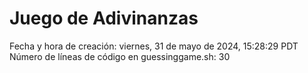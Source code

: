 # Juego de Adivinanzas

Fecha y hora de creación: viernes, 31 de mayo de 2024, 15:28:29 PDT
Número de líneas de código en guessinggame.sh:       30
